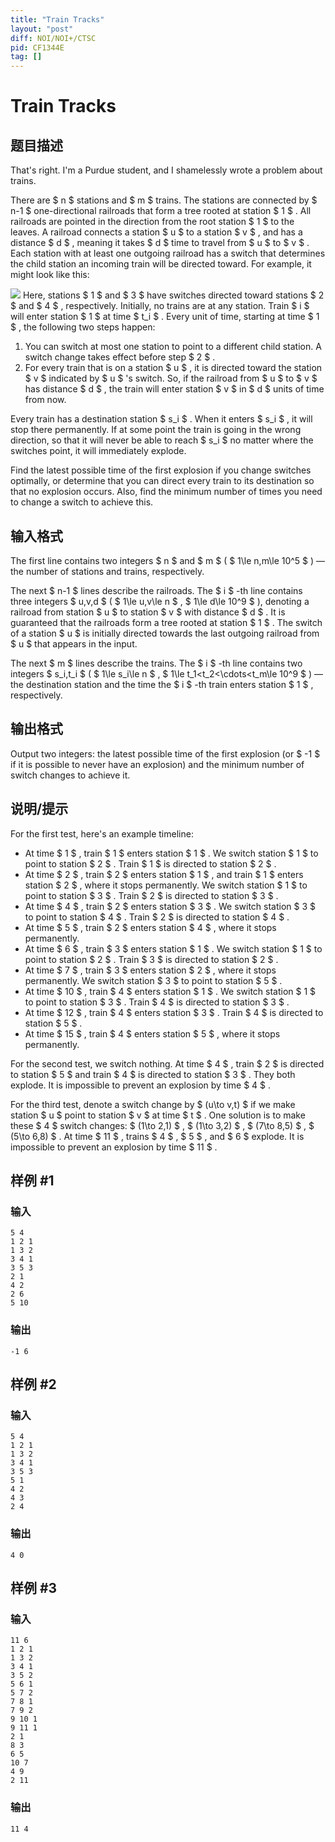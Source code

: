 ```yaml
---
title: "Train Tracks"
layout: "post"
diff: NOI/NOI+/CTSC
pid: CF1344E
tag: []
---
```


# Train Tracks

## 题目描述

That's right. I'm a Purdue student, and I shamelessly wrote a problem about trains.

There are $ n $ stations and $ m $ trains. The stations are connected by $ n-1 $ one-directional railroads that form a tree rooted at station $ 1 $ . All railroads are pointed in the direction from the root station $ 1 $ to the leaves. A railroad connects a station $ u $ to a station $ v $ , and has a distance $ d $ , meaning it takes $ d $ time to travel from $ u $ to $ v $ . Each station with at least one outgoing railroad has a switch that determines the child station an incoming train will be directed toward. For example, it might look like this:

  ![](https://cdn.luogu.com.cn/upload/vjudge_pic/CF1344E/e8d20581464bf556f874b5b2e7d7c090037ff45d.png) Here, stations $ 1 $ and $ 3 $ have switches directed toward stations $ 2 $ and $ 4 $ , respectively. Initially, no trains are at any station. Train $ i $ will enter station $ 1 $ at time $ t_i $ . Every unit of time, starting at time $ 1 $ , the following two steps happen:

1. You can switch at most one station to point to a different child station. A switch change takes effect before step $ 2 $ .
2. For every train that is on a station $ u $ , it is directed toward the station $ v $ indicated by $ u $ 's switch. So, if the railroad from $ u $ to $ v $ has distance $ d $ , the train will enter station $ v $ in $ d $ units of time from now.

Every train has a destination station $ s_i $ . When it enters $ s_i $ , it will stop there permanently. If at some point the train is going in the wrong direction, so that it will never be able to reach $ s_i $ no matter where the switches point, it will immediately explode.

Find the latest possible time of the first explosion if you change switches optimally, or determine that you can direct every train to its destination so that no explosion occurs. Also, find the minimum number of times you need to change a switch to achieve this.

## 输入格式

The first line contains two integers $ n $ and $ m $ ( $ 1\le       n,m\le 10^5 $ ) — the number of stations and trains, respectively.

The next $ n-1 $ lines describe the railroads. The $ i $ -th line contains three integers $ u,v,d $ ( $ 1\le u,v\le n $ , $ 1\le d\le 10^9 $ ), denoting a railroad from station $ u $ to station $ v $ with distance $ d $ . It is guaranteed that the railroads form a tree rooted at station $ 1 $ . The switch of a station $ u $ is initially directed towards the last outgoing railroad from $ u $ that appears in the input.

The next $ m $ lines describe the trains. The $ i $ -th line contains two integers $ s_i,t_i $ ( $ 1\le s_i\le n $ , $ 1\le       t_1<t_2<\cdots<t_m\le 10^9 $ ) — the destination station and the time the $ i $ -th train enters station $ 1 $ , respectively.

## 输出格式

Output two integers: the latest possible time of the first explosion (or $ -1 $ if it is possible to never have an explosion) and the minimum number of switch changes to achieve it.

## 说明/提示

For the first test, here's an example timeline:

- At time $ 1 $ , train $ 1 $ enters station $ 1 $ . We switch station $ 1 $ to point to station $ 2 $ . Train $ 1 $ is directed to station $ 2 $ .
- At time $ 2 $ , train $ 2 $ enters station $ 1 $ , and train $ 1 $ enters station $ 2 $ , where it stops permanently. We switch station $ 1 $ to point to station $ 3 $ . Train $ 2 $ is directed to station $ 3 $ .
- At time $ 4 $ , train $ 2 $ enters station $ 3 $ . We switch station $ 3 $ to point to station $ 4 $ . Train $ 2 $ is directed to station $ 4 $ .
- At time $ 5 $ , train $ 2 $ enters station $ 4 $ , where it stops permanently.
- At time $ 6 $ , train $ 3 $ enters station $ 1 $ . We switch station $ 1 $ to point to station $ 2 $ . Train $ 3 $ is directed to station $ 2 $ .
- At time $ 7 $ , train $ 3 $ enters station $ 2 $ , where it stops permanently. We switch station $ 3 $ to point to station $ 5 $ .
- At time $ 10 $ , train $ 4 $ enters station $ 1 $ . We switch station $ 1 $ to point to station $ 3 $ . Train $ 4 $ is directed to station $ 3 $ .
- At time $ 12 $ , train $ 4 $ enters station $ 3 $ . Train $ 4 $ is directed to station $ 5 $ .
- At time $ 15 $ , train $ 4 $ enters station $ 5 $ , where it stops permanently.

For the second test, we switch nothing. At time $ 4 $ , train $ 2 $ is directed to station $ 5 $ and train $ 4 $ is directed to station $ 3 $ . They both explode. It is impossible to prevent an explosion by time $ 4 $ .

For the third test, denote a switch change by $ (u\to v,t) $ if we make station $ u $ point to station $ v $ at time $ t $ . One solution is to make these $ 4 $ switch changes: $ (1\to       2,1) $ , $ (1\to 3,2) $ , $ (7\to 8,5) $ , $ (5\to 6,8) $ . At time $ 11 $ , trains $ 4 $ , $ 5 $ , and $ 6 $ explode. It is impossible to prevent an explosion by time $ 11 $ .

## 样例 #1

### 输入

```
5 4
1 2 1
1 3 2
3 4 1
3 5 3
2 1
4 2
2 6
5 10
```

### 输出

```
-1 6
```

## 样例 #2

### 输入

```
5 4
1 2 1
1 3 2
3 4 1
3 5 3
5 1
4 2
4 3
2 4
```

### 输出

```
4 0
```

## 样例 #3

### 输入

```
11 6
1 2 1
1 3 2
3 4 1
3 5 2
5 6 1
5 7 2
7 8 1
7 9 2
9 10 1
9 11 1
2 1
8 3
6 5
10 7
4 9
2 11
```

### 输出

```
11 4
```

